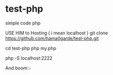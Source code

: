 # test-php
simple code php

USE HIM to Hosting ( i mean localhost )
git clone https://github.com/hama0garde/test-php.git

cd test-php
php my.php

php -S localhost:2222

And boom💥
